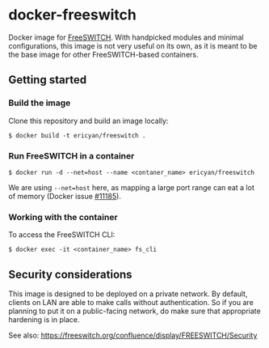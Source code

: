 # docker-freeswitch

Docker image for [FreeSWITCH](https://freeswitch.org/). With handpicked modules
and minimal configurations, this image is not very useful on its own, as it is
meant to be the base image for other FreeSWITCH-based containers.

## Getting started

### Build the image

Clone this repository and build an image locally:

```
$ docker build -t ericyan/freeswitch .
```

### Run FreeSWITCH in a container

```
$ docker run -d --net=host --name <contaner_name> ericyan/freeswitch
```

We are using `--net=host` here, as mapping a large port range can eat a lot of
memory (Docker issue [#11185](https://github.com/docker/docker/issues/11185)).

### Working with the container

To access the FreeSWITCH CLI:

```
$ docker exec -it <container_name> fs_cli
```

## Security considerations

This image is designed to be deployed on a private network. By default, clients
on LAN are able to make calls without authentication. So if you are planning to
put it on a public-facing network, do make sure that appropriate hardening is in
place.

See also: https://freeswitch.org/confluence/display/FREESWITCH/Security
